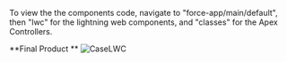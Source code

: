 To view the the components code, navigate to "force-app/main/default", then "lwc" for the lightning web components, and "classes" for the Apex Controllers.

**Final Product
**
![CaseLWC](https://github.com/user-attachments/assets/7ac82321-c5e0-4654-a934-271d2228ad10)
